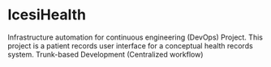 # IcesiHealth
Infrastructure automation for continuous engineering (DevOps) Project.
This project is a patient records user interface for a conceptual health records system.
Trunk-based Development (Centralized workflow) 
